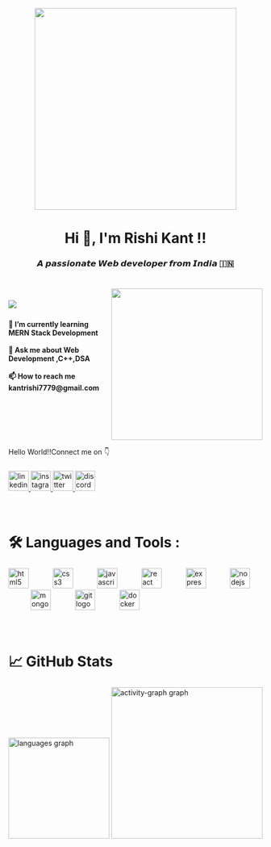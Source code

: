 <br clear="both">

<div align="center">
  <img height="400" src="https://media.istockphoto.com/id/1472932742/photo/group-of-multigenerational-people-hugging-each-others-support-multiracial-and-diversity.jpg?s=1024x1024&w=is&k=20&c=y0iPjg_awDHw2Ps96JgMUXRvM5WoCeNA-4MgbUelbVY="  />
</div>

###

<h1 align="center">Hi 👋, I'm Rishi Kant !!</h1>

###

<h3 align="center">𝘼 𝙥𝙖𝙨𝙨𝙞𝙤𝙣𝙖𝙩𝙚 𝙒𝙚𝙗 𝙙𝙚𝙫𝙚𝙡𝙤𝙥𝙚𝙧 𝙛𝙧𝙤𝙢 𝙄𝙣𝙙𝙞𝙖 🇮🇳</h3>

###

<br clear="both">

<img align="right" height="300" src="https://camo.githubusercontent.com/43900bba70ccf4d73197c8da41c3bc8763e9a8762b9179ae6caf2edde3e153f9/68747470733a2f2f692e70696e696d672e636f6d2f6f726967696e616c732f33652f39642f35322f33653964353262633338666132383761346366313064636638313339303736642e676966"  />

###

<div align="left">
  <img src="https://visitor-badge.laobi.icu/badge?page_id=jahapnah.jahapnah&left_color=yellow&right_color=red&left_text=Profile%20Visitors"  />
</div>

###

<h4 align="left">🔭 I’m currently learning MERN Stack Development<br><br>💬 Ask me about Web Development ,C++,DSA<br><br>📫 How to reach me kantrishi7779@gmail.com</h4>

###

<br clear="both">

<p align="left">Hello World!!Connect me on 👇</p>

###

<div align="left">
  <a href="https://www.linkedin.com/in/rishi-kant-%F0%9F%87%AE%F0%9F%87%B3-248644290/" target="_blank">
    <img src="https://img.shields.io/static/v1?message=LinkedIn&logo=linkedin&label=&color=0077B5&logoColor=white&labelColor=&style=for-the-badge" height="40" alt="linkedin logo"  />
  </a>
  <a href="https://www.instagram.com/khairrishi" target="_blank">
    <img src="https://img.shields.io/static/v1?message=Instagram&logo=instagram&label=&color=E4405F&logoColor=white&labelColor=&style=for-the-badge" height="40" alt="instagram logo"  />
  </a>
  <a href="https://twitter.com/khairrishi" target="_blank">
    <img src="https://img.shields.io/static/v1?message=Twitch&logo=twitch&label=&color=9146FF&logoColor=white&labelColor=&style=for-the-badge" height="40" alt="twitter logo"  />
  </a>
  <img src="https://img.shields.io/static/v1?message=Discord&logo=discord&label=&color=7289DA&logoColor=white&labelColor=&style=for-the-badge" height="40" alt="discord logo"  />
</div>

###
<br>
<h1 align="left">🛠️ Languages and Tools :</h1>

###

<div align="left">
  <img src="https://skillicons.dev/icons?i=html" height="40" alt="html5 logo"  />
  <img width="40" />
  <img src="https://skillicons.dev/icons?i=css" height="40" alt="css3 logo"  />
  <img width="40" />
  <img src="https://skillicons.dev/icons?i=js" height="40" alt="javascript logo"  />
  <img width="40" />
  <img src="https://skillicons.dev/icons?i=react" height="40" alt="react logo"  />
  <img width="40" />
  <img src="https://skillicons.dev/icons?i=express" height="40" alt="express logo"  />
  <img width="40" />
  <img src="https://skillicons.dev/icons?i=nodejs" height="40" alt="nodejs logo"  />
  <img width="40" />
  <img src="https://skillicons.dev/icons?i=mongodb" height="40" alt="mongodb logo"  />
  <img width="40" />
  <img src="https://skillicons.dev/icons?i=git" height="40" alt="git logo"  />
  <img width="40" />
  <img src="https://skillicons.dev/icons?i=docker" height="40" alt="docker logo"  />
</div>

###
<br>
<h1 align="left">📈 GitHub Stats</h1>

###

<div align="left">
  <img src="https://github-readme-stats.vercel.app/api/top-langs?username=jahapnah&locale=en&hide_title=false&layout=compact&card_width=320&langs_count=10&theme=codeSTACKr&hide_border=false&order=2&custom_title=Languages%20used" height="200" alt="languages graph"  />
  <img src="https://github-readme-activity-graph.vercel.app/graph?username=jahapnah&radius=16&theme=merko&area=true&order=5&custom_title=Rishi's%20contribution%20graph&line=ffda36" height="300" alt="activity-graph graph"  />
</div>

###

